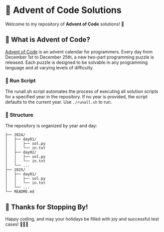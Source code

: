 # 🎄 Advent of Code Solutions

Welcome to my repository of **Advent of Code** solutions! 🎁  

## 📅 What is Advent of Code?

[Advent of Code](https://adventofcode.com/) is an advent calendar for programmers. Every day from December 1st to December 25th, a new two-part programming puzzle is released. Each puzzle is designed to be solvable in any programming language and at varying levels of difficulty.

### 🔧 Run Script

The runall.sh script automates the process of executing all solution scripts for a specified year in the repository. If no year is provided, the script defaults to the current year.
Use `./runall.sh` to run.

### 📂 Structure
The repository is organized by year and day:

```
├── 2024/
│   ├── day01/
│   │   ├── sol.py
│   │   └── in.txt
│   ├── day02/
│   │   ├── sol.py
│   │   └── in.txt
│   └── ...
├── 2025/
│   ├── day01/
│   │   ├── sol.py
│   │   └── in.txt
│   └── ...
└── README.md
```

## 🎅 Thanks for Stopping By!
Happy coding, and may your holidays be filled with joy and successful test cases! 🧑‍💻✨